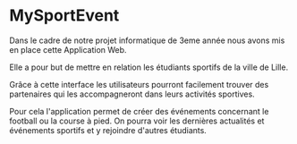 # MySportEvent

Dans le cadre de notre projet informatique de 3eme année nous avons mis en place cette Application Web.

Elle a pour but de mettre en relation les étudiants sportifs de la ville de Lille. 

Grâce à cette interface les utilisateurs pourront facilement trouver des partenaires qui les accompagneront dans leurs activités sportives.

Pour cela l'application permet de créer des événements concernant le football ou la course à pied. On pourra voir les dernières actualités et événements sportifs et y rejoindre d'autres étudiants.

